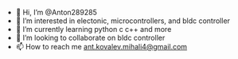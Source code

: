 - 👋 Hi, I’m @Anton289285
- 👀 I’m interested in electonic, microcontrollers, and bldc controller
- 🌱 I’m currently learning python c c++ and more
- 💞️ I’m looking to collaborate on bldc controller
- 📫 How to reach me ant.kovalev.mihali4@gmail.com

<!---
Anton289285/Anton289285 is a ✨ special ✨ repository because its `README.md` (this file) appears on your GitHub profile.
You can click the Preview link to take a look at your changes.
--->
